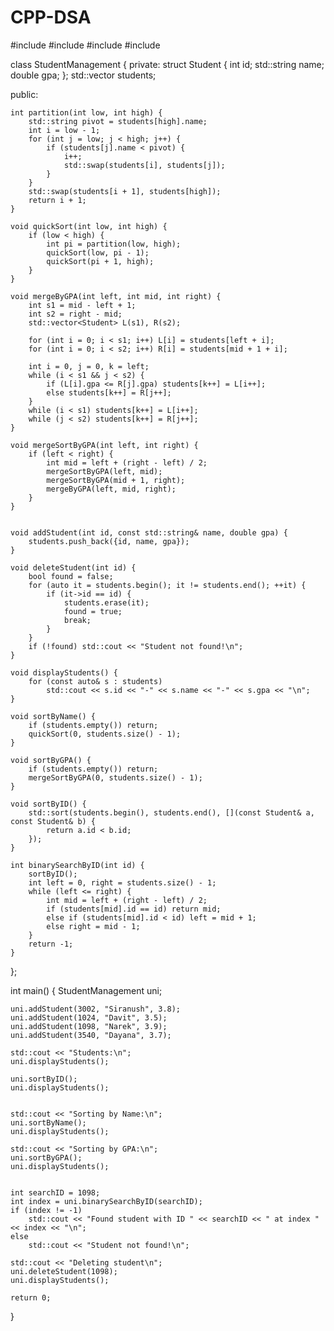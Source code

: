 # CPP-DSA
#include <iostream>
#include <vector>
#include <string>
#include <algorithm>



class StudentManagement {
private:
    struct Student {
      int id;
      std::string name;
      double gpa;
    };
    std::vector<Student> students;

public:

    int partition(int low, int high) {
        std::string pivot = students[high].name;
        int i = low - 1;
        for (int j = low; j < high; j++) {
            if (students[j].name < pivot) {
                i++;
                std::swap(students[i], students[j]);
            }
        }
        std::swap(students[i + 1], students[high]);
        return i + 1;
    }

    void quickSort(int low, int high) {
        if (low < high) {
            int pi = partition(low, high);
            quickSort(low, pi - 1);
            quickSort(pi + 1, high);
        }
    }

    void mergeByGPA(int left, int mid, int right) {
        int s1 = mid - left + 1;
        int s2 = right - mid;
        std::vector<Student> L(s1), R(s2);

        for (int i = 0; i < s1; i++) L[i] = students[left + i];
        for (int i = 0; i < s2; i++) R[i] = students[mid + 1 + i];

        int i = 0, j = 0, k = left;
        while (i < s1 && j < s2) {
            if (L[i].gpa <= R[j].gpa) students[k++] = L[i++];
            else students[k++] = R[j++];
        }
        while (i < s1) students[k++] = L[i++];
        while (j < s2) students[k++] = R[j++];
    }

    void mergeSortByGPA(int left, int right) {
        if (left < right) {
            int mid = left + (right - left) / 2;
            mergeSortByGPA(left, mid);
            mergeSortByGPA(mid + 1, right);
            mergeByGPA(left, mid, right);
        }
    }


    void addStudent(int id, const std::string& name, double gpa) {
        students.push_back({id, name, gpa});
    }

    void deleteStudent(int id) {
        bool found = false;
        for (auto it = students.begin(); it != students.end(); ++it) {
            if (it->id == id) {
                students.erase(it);
                found = true;
                break;
            }
        }
        if (!found) std::cout << "Student not found!\n";
    }

    void displayStudents() {
        for (const auto& s : students)
            std::cout << s.id << "-" << s.name << "-" << s.gpa << "\n";
    }

    void sortByName() {
        if (students.empty()) return;
        quickSort(0, students.size() - 1);
    }

    void sortByGPA() {
        if (students.empty()) return;
        mergeSortByGPA(0, students.size() - 1);
    }

    void sortByID() {
        std::sort(students.begin(), students.end(), [](const Student& a, const Student& b) {
            return a.id < b.id;
        });
    }

    int binarySearchByID(int id) {
        sortByID();
        int left = 0, right = students.size() - 1;
        while (left <= right) {
            int mid = left + (right - left) / 2;
            if (students[mid].id == id) return mid;
            else if (students[mid].id < id) left = mid + 1;
            else right = mid - 1;
        }
        return -1;
    }
};

int main() {
    StudentManagement uni;

    uni.addStudent(3002, "Siranush", 3.8);
    uni.addStudent(1024, "Davit", 3.5);
    uni.addStudent(1098, "Narek", 3.9);
    uni.addStudent(3540, "Dayana", 3.7);

    std::cout << "Students:\n";
    uni.displayStudents();

    uni.sortByID();
    uni.displayStudents();


    std::cout << "Sorting by Name:\n";
    uni.sortByName();
    uni.displayStudents();

    std::cout << "Sorting by GPA:\n";
    uni.sortByGPA();
    uni.displayStudents();


    int searchID = 1098;
    int index = uni.binarySearchByID(searchID);
    if (index != -1)
        std::cout << "Found student with ID " << searchID << " at index " << index << "\n";
    else
        std::cout << "Student not found!\n";

    std::cout << "Deleting student\n";
    uni.deleteStudent(1098);
    uni.displayStudents();

    return 0;
}

